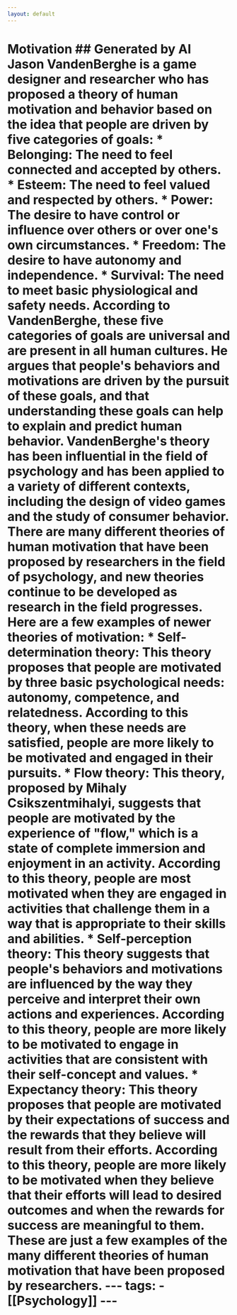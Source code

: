 ```yaml
---
layout: default
---
```

# Motivation  ## Generated by AI Jason VandenBerghe is a game designer and researcher who has proposed a theory of human motivation and behavior based on the idea that people are driven by five categories of goals: * Belonging: The need to feel connected and accepted by others. * Esteem: The need to feel valued and respected by others. * Power: The desire to have control or influence over others or over one's own circumstances. * Freedom: The desire to have autonomy and independence. * Survival: The need to meet basic physiological and safety needs.  According to VandenBerghe, these five categories of goals are universal and are present in all human cultures. He argues that people's behaviors and motivations are driven by the pursuit of these goals, and that understanding these goals can help to explain and predict human behavior.  VandenBerghe's theory has been influential in the field of psychology and has been applied to a variety of different contexts, including the design of video games and the study of consumer behavior.   There are many different theories of human motivation that have been proposed by researchers in the field of psychology, and new theories continue to be developed as research in the field progresses. Here are a few examples of newer theories of motivation: * Self-determination theory: This theory proposes that people are motivated by three basic psychological needs: autonomy, competence, and relatedness. According to this theory, when these needs are satisfied, people are more likely to be motivated and engaged in their pursuits. * Flow theory: This theory, proposed by Mihaly Csikszentmihalyi, suggests that people are motivated by the experience of "flow," which is a state of complete immersion and enjoyment in an activity. According to this theory, people are most motivated when they are engaged in activities that challenge them in a way that is appropriate to their skills and abilities. * Self-perception theory: This theory suggests that people's behaviors and motivations are influenced by the way they perceive and interpret their own actions and experiences. According to this theory, people are more likely to be motivated to engage in activities that are consistent with their self-concept and values. * Expectancy theory: This theory proposes that people are motivated by their expectations of success and the rewards that they believe will result from their efforts. According to this theory, people are more likely to be motivated when they believe that their efforts will lead to desired outcomes and when the rewards for success are meaningful to them.  These are just a few examples of the many different theories of human motivation that have been proposed by researchers.  --- tags:   - [[Psychology]]    ---
